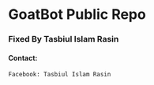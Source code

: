 # GoatBot Public Repo ##
### Fixed By Tasbiul Islam Rasin

#### Contact:
``Facebook: Tasbiul Islam Rasin``